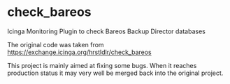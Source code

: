 # check_bareos
Icinga Monitoring Plugin to check Bareos Backup Director databases

The original code was taken from https://exchange.icinga.org/hrstldlr/check_bareos

This project is mainly aimed at fixing some bugs. When it reaches production status it may very well be merged back into the original project.


